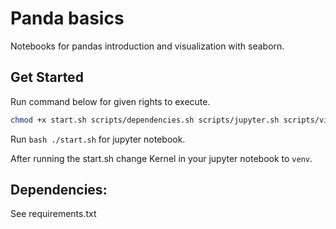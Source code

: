 # Panda basics
Notebooks for pandas introduction and visualization with seaborn.

## Get Started
Run command below for given rights to execute.
```bash
chmod +x start.sh scripts/dependencies.sh scripts/jupyter.sh scripts/virtualenv.sh
```

Run ```bash ./start.sh``` for jupyter notebook.

After running the start.sh change Kernel in your jupyter notebook to ```venv```.

## Dependencies:
See requirements.txt
